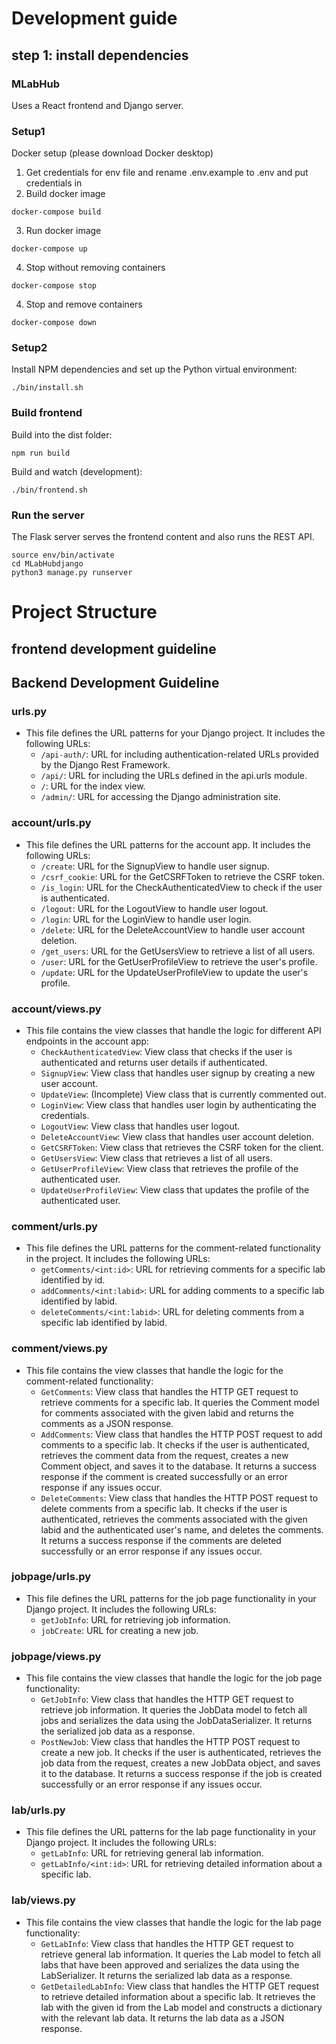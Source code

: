 # Development guide

## step 1: install dependencies

### MLabHub

Uses a React frontend and Django server.

### Setup1

Docker setup (please download Docker desktop)

1. Get credentials for env file and rename .env.example to .env and put credentials in
2. Build docker image

```
docker-compose build
```

3. Run docker image

```
docker-compose up
```

4. Stop without removing containers

```
docker-compose stop
```

4. Stop and remove containers

```
docker-compose down
```

### Setup2

Install NPM dependencies and set up the Python virtual environment:

```
./bin/install.sh
```

### Build frontend

Build into the dist folder:

```
npm run build
```

Build and watch (development):

```
./bin/frontend.sh
```

### Run the server

The Flask server serves the frontend content and also runs the REST API.

```
source env/bin/activate
cd MLabHubdjango
python3 manage.py runserver
```

# Project Structure

## frontend development guideline

## Backend Development Guideline

### urls.py

- This file defines the URL patterns for your Django project. It includes the following URLs:
  - `/api-auth/`: URL for including authentication-related URLs provided by the Django Rest Framework.
  - `/api/`: URL for including the URLs defined in the api.urls module.
  - `/`: URL for the index view.
  - `/admin/`: URL for accessing the Django administration site.

### account/urls.py

- This file defines the URL patterns for the account app. It includes the following URLs:
  - `/create`: URL for the SignupView to handle user signup.
  - `/csrf_cookie`: URL for the GetCSRFToken to retrieve the CSRF token.
  - `/is_login`: URL for the CheckAuthenticatedView to check if the user is authenticated.
  - `/logout`: URL for the LogoutView to handle user logout.
  - `/login`: URL for the LoginView to handle user login.
  - `/delete`: URL for the DeleteAccountView to handle user account deletion.
  - `/get_users`: URL for the GetUsersView to retrieve a list of all users.
  - `/user`: URL for the GetUserProfileView to retrieve the user's profile.
  - `/update`: URL for the UpdateUserProfileView to update the user's profile.

### account/views.py

- This file contains the view classes that handle the logic for different API endpoints in the account app:
  - `CheckAuthenticatedView`: View class that checks if the user is authenticated and returns user details if authenticated.
  - `SignupView`: View class that handles user signup by creating a new user account.
  - `UpdateView`: (Incomplete) View class that is currently commented out.
  - `LoginView`: View class that handles user login by authenticating the credentials.
  - `LogoutView`: View class that handles user logout.
  - `DeleteAccountView`: View class that handles user account deletion.
  - `GetCSRFToken`: View class that retrieves the CSRF token for the client.
  - `GetUsersView`: View class that retrieves a list of all users.
  - `GetUserProfileView`: View class that retrieves the profile of the authenticated user.
  - `UpdateUserProfileView`: View class that updates the profile of the authenticated user.

### comment/urls.py

- This file defines the URL patterns for the comment-related functionality in the project. It includes the following URLs:
  - `getComments/<int:id>`: URL for retrieving comments for a specific lab identified by id.
  - `addComments/<int:labid>`: URL for adding comments to a specific lab identified by labid.
  - `deleteComments/<int:labid>`: URL for deleting comments from a specific lab identified by labid.

### comment/views.py

- This file contains the view classes that handle the logic for the comment-related functionality:
  - `GetComments`: View class that handles the HTTP GET request to retrieve comments for a specific lab. It queries the Comment model for comments associated with the given labid and returns the comments as a JSON response.
  - `AddComments`: View class that handles the HTTP POST request to add comments to a specific lab. It checks if the user is authenticated, retrieves the comment data from the request, creates a new Comment object, and saves it to the database. It returns a success response if the comment is created successfully or an error response if any issues occur.
  - `DeleteComments`: View class that handles the HTTP POST request to delete comments from a specific lab. It checks if the user is authenticated, retrieves the comments associated with the given labid and the authenticated user's name, and deletes the comments. It returns a success response if the comments are deleted successfully or an error response if any issues occur.

### jobpage/urls.py

- This file defines the URL patterns for the job page functionality in your Django project. It includes the following URLs:
  - `getJobInfo`: URL for retrieving job information.
  - `jobCreate`: URL for creating a new job.

### jobpage/views.py

- This file contains the view classes that handle the logic for the job page functionality:
  - `GetJobInfo`: View class that handles the HTTP GET request to retrieve job information. It queries the JobData model to fetch all jobs and serializes the data using the JobDataSerializer. It returns the serialized job data as a response.
  - `PostNewJob`: View class that handles the HTTP POST request to create a new job. It checks if the user is authenticated, retrieves the job data from the request, creates a new JobData object, and saves it to the database. It returns a success response if the job is created successfully or an error response if any issues occur.

### lab/urls.py

- This file defines the URL patterns for the lab page functionality in your Django project. It includes the following URLs:
  - `getLabInfo`: URL for retrieving general lab information.
  - `getLabInfo/<int:id>`: URL for retrieving detailed information about a specific lab.

### lab/views.py

- This file contains the view classes that handle the logic for the lab page functionality:
  - `GetLabInfo`: View class that handles the HTTP GET request to retrieve general lab information. It queries the Lab model to fetch all labs that have been approved and serializes the data using the LabSerializer. It returns the serialized lab data as a response.
  - `GetDetailedLabInfo`: View class that handles the HTTP GET request to retrieve detailed information about a specific lab. It retrieves the lab with the given id from the Lab model and constructs a dictionary with the relevant lab data. It returns the lab data as a JSON response.
